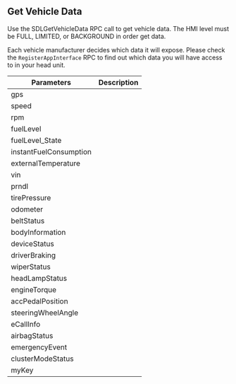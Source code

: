## Get Vehicle Data

Use the SDLGetVehicleData RPC call to get vehicle data. The HMI level must be FULL, LIMITED, or BACKGROUND in order get data.

Each vehicle manufacturer decides which data it will expose. Please check the `RegisterAppInterface` RPC to find out which data you will have access to in your head unit.

| Parameters  |  Description |
| ------------- | ------------- |
| gps | |
| speed | |
| rpm | |
| fuelLevel | |
| fuelLevel_State | |
| instantFuelConsumption | |
| externalTemperature | |
| vin | |
| prndl | |
| tirePressure | |
| odometer | |
| beltStatus | |
| bodyInformation | |
| deviceStatus | |
| driverBraking | |
| wiperStatus | |
| headLampStatus | |
| engineTorque | |
| accPedalPosition | |
| steeringWheelAngle | |
| eCallInfo | |
| airbagStatus | |
| emergencyEvent | |
| clusterModeStatus | |
| myKey | |
